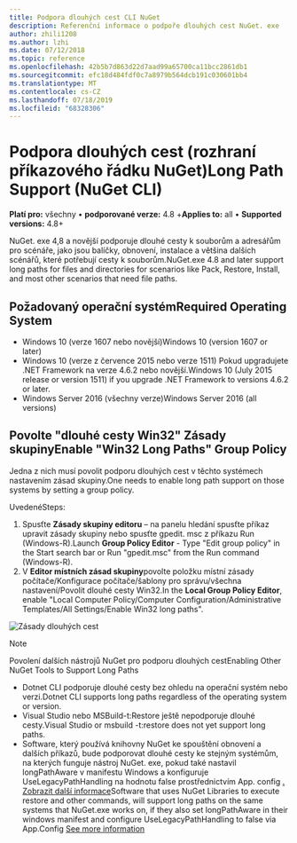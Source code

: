 ```yaml
---
title: Podpora dlouhých cest CLI NuGet
description: Referenční informace o podpoře dlouhých cest NuGet. exe
author: zhili1208
ms.author: lzhi
ms.date: 07/12/2018
ms.topic: reference
ms.openlocfilehash: 42b5b7d863d22d7aad99a65700ca11bcc2861db1
ms.sourcegitcommit: efc18d484fdf0c7a8979b564dcb191c030601bb4
ms.translationtype: MT
ms.contentlocale: cs-CZ
ms.lasthandoff: 07/18/2019
ms.locfileid: "68328306"
---
```

# <a name="long-path-support-nuget-cli"></a><span data-ttu-id="c58d4-103">Podpora dlouhých cest (rozhraní příkazového řádku NuGet)</span><span class="sxs-lookup"><span data-stu-id="c58d4-103">Long Path Support (NuGet CLI)</span></span>

<span data-ttu-id="c58d4-104">**Platí pro:** všechny &bullet; **podporované verze:** 4.8 +</span><span class="sxs-lookup"><span data-stu-id="c58d4-104">**Applies to:** all &bullet; **Supported versions:** 4.8+</span></span>

<span data-ttu-id="c58d4-105">NuGet. exe 4,8 a novější podporuje dlouhé cesty k souborům a adresářům pro scénáře, jako jsou balíčky, obnovení, instalace a většina dalších scénářů, které potřebují cesty k souborům.</span><span class="sxs-lookup"><span data-stu-id="c58d4-105">NuGet.exe 4.8 and later support long paths for files and directories for scenarios like Pack, Restore, Install, and most other scenarios that need file paths.</span></span>

## <a name="required-operating-system"></a><span data-ttu-id="c58d4-106">Požadovaný operační systém</span><span class="sxs-lookup"><span data-stu-id="c58d4-106">Required Operating System</span></span>

-   <span data-ttu-id="c58d4-107">Windows 10 (verze 1607 nebo novější)</span><span class="sxs-lookup"><span data-stu-id="c58d4-107">Windows 10 (version 1607 or later)</span></span>
-   <span data-ttu-id="c58d4-108">Windows 10 (verze z července 2015 nebo verze 1511) Pokud upgradujete .NET Framework na verze 4.6.2 nebo novější.</span><span class="sxs-lookup"><span data-stu-id="c58d4-108">Windows 10 (July 2015 release or version 1511) if you upgrade .NET Framework to versions 4.6.2 or later.</span></span>
-   <span data-ttu-id="c58d4-109">Windows Server 2016 (všechny verze)</span><span class="sxs-lookup"><span data-stu-id="c58d4-109">Windows Server 2016 (all versions)</span></span>

## <a name="enable-win32-long-paths-group-policy"></a><span data-ttu-id="c58d4-110">Povolte "dlouhé cesty Win32" Zásady skupiny</span><span class="sxs-lookup"><span data-stu-id="c58d4-110">Enable "Win32 Long Paths" Group Policy</span></span>

<span data-ttu-id="c58d4-111">Jedna z nich musí povolit podporu dlouhých cest v těchto systémech nastavením zásad skupiny.</span><span class="sxs-lookup"><span data-stu-id="c58d4-111">One needs to enable long path support on those systems by setting a group policy.</span></span>

<span data-ttu-id="c58d4-112">Uvedené</span><span class="sxs-lookup"><span data-stu-id="c58d4-112">Steps:</span></span>
1. <span data-ttu-id="c58d4-113">Spusťte **Zásady skupiny editoru** – na panelu hledání spusťte příkaz upravit zásady skupiny nebo spusťte gpedit. msc z příkazu Run (Windows-R).</span><span class="sxs-lookup"><span data-stu-id="c58d4-113">Launch **Group Policy Editor** - Type "Edit group policy" in the Start search bar or Run "gpedit.msc" from the Run command (Windows-R).</span></span>
2. <span data-ttu-id="c58d4-114">V **Editor místních zásad skupiny**povolte položku místní zásady počítače/Konfigurace počítače/šablony pro správu/všechna nastavení/Povolit dlouhé cesty Win32.</span><span class="sxs-lookup"><span data-stu-id="c58d4-114">In the **Local Group Policy Editor**, enable "Local Computer Policy/Computer Configuration/Administrative Templates/All Settings/Enable Win32 long paths".</span></span>

![Zásady dlouhých cest](media/LongPathPolicy.png)


> [!Note]
> <span data-ttu-id="c58d4-116">Povolení dalších nástrojů NuGet pro podporu dlouhých cest</span><span class="sxs-lookup"><span data-stu-id="c58d4-116">Enabling Other NuGet Tools to Support Long Paths</span></span>
>
> -   <span data-ttu-id="c58d4-117">Dotnet CLI podporuje dlouhé cesty bez ohledu na operační systém nebo verzi.</span><span class="sxs-lookup"><span data-stu-id="c58d4-117">Dotnet CLI supports long paths regardless of the operating system or version.</span></span>
> -   <span data-ttu-id="c58d4-118">Visual Studio nebo MSBuild-t:Restore ještě nepodporuje dlouhé cesty.</span><span class="sxs-lookup"><span data-stu-id="c58d4-118">Visual Studio or msbuild -t:restore does not yet support long paths.</span></span>
> -   <span data-ttu-id="c58d4-119">Software, který používá knihovny NuGet ke spouštění obnovení a dalších příkazů, bude podporovat dlouhé cesty ke stejným systémům, na kterých funguje nástroj NuGet. exe, pokud také nastavil longPathAware v manifestu Windows a konfiguruje UseLegacyPathHandling na hodnotu false prostřednictvím App. config [. Zobrazit další informace](https://blogs.msdn.microsoft.com/jeremykuhne/2016/07/30/net-4-6-2-and-long-paths-on-windows-10/)</span><span class="sxs-lookup"><span data-stu-id="c58d4-119">Software that uses NuGet Libraries to execute restore and other commands, will support long paths on the same systems that NuGet.exe works on, if they also set longPathAware in their windows manifest and configure UseLegacyPathHandling to false via App.Config [See more information](https://blogs.msdn.microsoft.com/jeremykuhne/2016/07/30/net-4-6-2-and-long-paths-on-windows-10/)</span></span>

